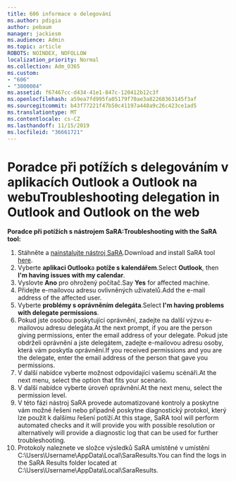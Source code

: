 ```yaml
---
title: 606 informace o delegování
ms.author: pdigia
author: pebaum
manager: jackiesm
ms.audience: Admin
ms.topic: article
ROBOTS: NOINDEX, NOFOLLOW
localization_priority: Normal
ms.collection: Adm_O365
ms.custom:
- "606"
- "3800004"
ms.assetid: f67467cc-d434-41e1-847c-120412b12c3f
ms.openlocfilehash: a59ea7fd995fa05179f70ae3a82268363145f3af
ms.sourcegitcommit: b43f77221f47b50c41197a448a9c26c423ce1ad5
ms.translationtype: MT
ms.contentlocale: cs-CZ
ms.lasthandoff: 11/15/2019
ms.locfileid: "36661721"
---
```

# <a name="troubleshooting-delegation-in-outlook-and-outlook-on-the-web"></a><span data-ttu-id="b946b-102">Poradce při potížích s delegováním v aplikacích Outlook a Outlook na webu</span><span class="sxs-lookup"><span data-stu-id="b946b-102">Troubleshooting delegation in Outlook and Outlook on the web</span></span>

<span data-ttu-id="b946b-103">**Poradce při potížích s nástrojem SaRA:**</span><span class="sxs-lookup"><span data-stu-id="b946b-103">**Troubleshooting with the SaRA tool:**</span></span>

1. <span data-ttu-id="b946b-104">Stáhněte a [nainstalujte nástroj SaRA](https://aka.ms/SaRA-SkypeForBusinessSignIn).</span><span class="sxs-lookup"><span data-stu-id="b946b-104">Download and install SaRA tool [here](https://aka.ms/SaRA-SkypeForBusinessSignIn).</span></span>
1. <span data-ttu-id="b946b-105">Vyberte **aplikaci Outlook**a **potíže s kalendářem**.</span><span class="sxs-lookup"><span data-stu-id="b946b-105">Select **Outlook**, then **I'm having issues with my calendar**.</span></span>
1. <span data-ttu-id="b946b-106">Vyslovte **Ano** pro ohrožený počítač.</span><span class="sxs-lookup"><span data-stu-id="b946b-106">Say **Yes** for affected machine.</span></span>
1. <span data-ttu-id="b946b-107">Přidejte e-mailovou adresu ovlivněných uživatelů.</span><span class="sxs-lookup"><span data-stu-id="b946b-107">Add the e-mail address of the affected user.</span></span>
1. <span data-ttu-id="b946b-108">Vyberte **problémy s oprávněním delegáta**.</span><span class="sxs-lookup"><span data-stu-id="b946b-108">Select **I'm having problems with delegate permissions**.</span></span>
1. <span data-ttu-id="b946b-109">Pokud jste osobou poskytující oprávnění, zadejte na další výzvu e-mailovou adresu delegáta.</span><span class="sxs-lookup"><span data-stu-id="b946b-109">At the next prompt, if you are the person giving permissions, enter the email address of your delegate.</span></span> <span data-ttu-id="b946b-110">Pokud jste obdrželi oprávnění a jste delegátem, zadejte e-mailovou adresu osoby, která vám poskytla oprávnění.</span><span class="sxs-lookup"><span data-stu-id="b946b-110">If you received permissions and you are the delegate, enter the email address of the person that gave you permissions.</span></span>
1. <span data-ttu-id="b946b-111">V další nabídce vyberte možnost odpovídající vašemu scénáři.</span><span class="sxs-lookup"><span data-stu-id="b946b-111">At the next menu, select the option that fits your scenario.</span></span>
1. <span data-ttu-id="b946b-112">V další nabídce vyberte úroveň oprávnění.</span><span class="sxs-lookup"><span data-stu-id="b946b-112">At the next menu, select the permission level.</span></span>
1. <span data-ttu-id="b946b-113">V této fázi nástroj SaRA provede automatizované kontroly a poskytne vám možné řešení nebo případně poskytne diagnostický protokol, který lze použít k dalšímu řešení potíží.</span><span class="sxs-lookup"><span data-stu-id="b946b-113">At this stage, SaRA tool will perform automated checks and it will provide you with possible resolution or alternatively will provide a diagnostic log that can be used for further troubleshooting.</span></span>
1. <span data-ttu-id="b946b-114">Protokoly naleznete ve složce výsledků SaRA umístěné v umístění C:\Users\Username\AppData\Local\SaraResults.</span><span class="sxs-lookup"><span data-stu-id="b946b-114">You can find the logs in the SaRA Results folder located at C:\Users\Username\AppData\Local\SaraResults.</span></span>
